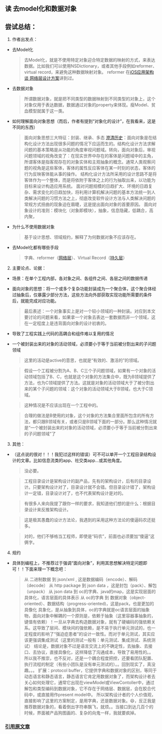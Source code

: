 ## 读 去model化和数据对象

## 尝试总结：

1. 作者出发点：
  * 去Model化
    > 去Model化，就是不使用特定对象迎合特定数据的映射的方式，来表达数据。比如我们可以使用NSDictionary，或者其他手段例如reformer、virtual record，来避免这种数据映射对象。
    > reformer 在[iOS应用架构谈 网络层设计方案](http://casatwy.com/iosying-yong-jia-gou-tan-wang-luo-ceng-she-ji-fang-an.html)讲到过。

  * 去数据对象
    > 所谓数据对象，就是把不同类型的数据映射到不同类型的对象上，这个对象仅用于表达数据，数据通过对象的property来体现。瘦Model、贫血模型就属于这一类。

  * 如何理解面向对象思想（而后，作者有提到“对象化的设计”，在我看来，这是不同的东西）
    > 面向对象思想三大特征：封装、继承、多态
    > [澄清历史](https://www.baidu.com/link?url=XE1zXj2S_EhQEvyEFqUKO-RXot1YRGDuklNgwIvcLBzD1arykNhavWmSmOgjWsiCdv0vMeuoAvFbqKsady7_Qq&wd=&eqid=db699898000fc5ab00000004574110fe)：面向对象是在结构化设计方法出现很多问题的情况下应运而生的。结构化设计方法求解问题的基本策略是从功能的角度审视问题域。转向，面向对象后，审视问题领域的视角改变了：在现实世界中存在的客体是问题域中的主角，所谓客体是指客观存在的对象实体和主观抽象的概念。通常人类观察问题的视角是这些客体，客体的属性反应客体在某一时刻的状态，客体的行为反映客体能从事的操作。
    > 结构化设计方法所采用的设计思路不是将客体作为一个整体，而是将依附于客体之上的行为抽取出来，以功能为目标来设计构造应用系统。
    > 面对问题规模的日趋扩大、环境的日趋复杂、需求变化的日趋加快，将利用计算机解决问题的基本方法统一到人类解决问题的习惯方法之上，彻底改变软件设计方法与人类解决问题的常规方式扭曲的现象迫在眉睫，这是提出面向对象的首要原因。
    > 面向对象设计的准则：模块化（对象即模块），抽象，信息隐藏，低耦合，高内聚，

  * 为什么不使用数据对象
    > 基于设计思想、领域规约，解释了为何数据对象不应该存在。

  * 去Model化都有哪些手段
    > 字典、reformer（[网络层](http://casatwy.com/iosying-yong-jia-gou-tan-wang-luo-ceng-she-ji-fang-an.html)）、Virtual Record（[持久层](http://casatwy.com/iosying-yong-jia-gou-tan-ben-di-chi-jiu-hua-fang-an-ji-dong-tai-bu-shu.html)）

2. 主要论点、论据：

  * 场景：在单个工程内部，各对象之间、各组件之间、各层之间的数据传递

  * 面向对象的思想：将一个或多个复杂功能封装成为一个聚合体，这个聚合体经过抽象后，仅暴露少部分方法，这些方法向外部获取实现功能所需要的条件后，就能完成对应功能。
    > 最后表述：一个对象事实上是对一个较小领域的一种封装。对应到本文要讨论的问题来看，如果拿一个对象去表达一套数据而非一个领域，这在一定程度上是违背面向对象的设计初衷的。

  * 导致了工程实践上代码的高耦合和组件难以复用的情况

  * 一个被封装出来的对象的活动领域，必须要小于等于当前被分割出来的子问题领域
    > 这里的活动是active的意思，也就是“有效的、激活的”的领域。

    > 假设一个工程被分割为A、B、C三个子问题领域，如果有一个对象的活动领域包括了B、C，也就是这个对象的方法集合中，既为B领域提供了方法，也为C领域提供了方法。这就是对象的活动领域大于了被分割出来的某个子问题的领域：这个对象的活动领域大于B领域，也大于C领域。

    > 这种情况是不应该出现在一个工程中的。

    > 合理的做法是B使用的对象，这个对象的方法集合里面所包含的所有方法，都只跟B领域有关，或者只是B领域下面的一部分。那么这种情况就是“一个被封装出来的对象的活动领域，必须要小于等于当前被分割出来的子问题领域”了


3. 其他：

  * （这点说的很对！！！我犯过这样的错误）可不可以单开一个工程目录结构设计的文章。比如信息流类的app、社交类app...或其他角度。
    > 没必要。

    > 工程目录设计是架构设计的副产品，先有的架构设计，后有的目录设计。只要架构设计对了，目录设计就不会错。但目录设计错了，架构设计一定错，目录设计对了，也不代表架构设计是对的。

    > 有很多人来向我提了跟你一样的要求，我知道他们想的是什么：根据目录设计来反推架构设计。

    > 这是极其愚蠢的设计方法论，我遇到的采用这种方法论的傻逼码农还挺多。

    > 对的，他们不够格当工程师，即使是“码农”，前面也必须要加“傻逼”这俩字。

4. 规约
  * 具体到编程上，不推荐过于强调“面向对象”，利用其思想解决特定问题即可！！下面来理一下概念吧：
    > 从 二进制数据 到 json/xml , 这是数据编码（encode）、解码（decode）
    > 从 http package 到 json data ，这是封包（pack）、解包（unpack）
    > 从 json data 到 oc的字典、java的map，这是实现层面的具体化，语言层面的具体表示
    > 从 oc的字典 到 数据对象（object-oriented）、数据结构（progress-oriented)，这是pack，也是更加的具像化
    > 具象化，是从抽象到具体，oc的字典就是oc语言层面的抽象物，面向对象中解耦的一个原则是，依赖于抽象（这里容器事抽象的，键值有依赖）！一旦从字典去构造数据对象，就有了硬编码的强依赖关系。这导致了层间、模块间的强依赖，是不易于执行单元测试的，也一定程度的影响了“强迫症患者”的设计一致性。而对于单元测试，其实应该更强调集成测试（这里的测试一般有：单元测试、集成测试、系统测试）
    > 结论是，数据对象不过是语言交流上的不确定性，去抽象、去接口、去协议，直接具像化，这样降低了沟通成本，导致了易用性的。。所以我不推崇，也不反对，还是一个耦合程度把控，还要看团队配置、执行流程的制定（有些小团队是没有单元测试的）。。回到现实了，真没趣。。。
    > 扩展：protocol buffer，它提供字典和数据对象的区别，等同于动态语言和静态语言，静态语言它肯定用数据对象了，而架构设计者去关心如何处理它，通常它出现在viewModel或ViewContoller中，通过解包和类型编码到数据对象，它不存在于网络层、数据层，会在胶合代码中，或直接用作present model中。
    > 所以架构设计者的个人价值观，直接影响了这里的方案制定，是用字典，还是数据对象。😄，反正我是推荐数据对象的，看着倒出字符串飘飞，就烦。。当接口到达几百个的时候，界面被产品狗图画的、复杂的向鬼一样，我就要疯掉。



### [引用原文章](http://casatwy.com/OOP_nomodel.html?utm_source=tuicool&utm_medium=referral)
